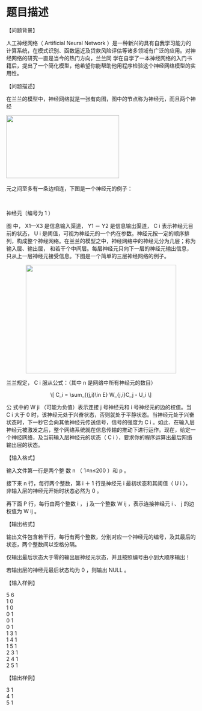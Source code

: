 # 题目描述


<p>
【问题背景】
</p>
<p>
人工神经网络（ Artificial Neural Network ）是一种新兴的具有自我学习能力的计算系统，在模式识别、函数逼近及贷款风险评估等诸多领域有广泛的应用。对神经网络的研究一直是当今的热门方向，兰兰同 学在自学了一本神经网络的入门书籍后，提出了一个简化模型，他希望你能帮助他用程序检验这个神经网络模型的实用性。
</p>
<p>
【问题描述】
</p>
<p>
在兰兰的模型中，神经网络就是一张有向图，图中的节点称为神经元，而且两个神经
</p>
<p>
<img width="300" height="167" alt="" src="/upload/image/20121104/20121104120741_70698.png"/><br/>
<br/>
元之间至多有一条边相连，下图是一个神经元的例子：
</p>
<p align="center">
<br/>
</p>
<p>
神经元〔编号为 1 ）
</p>
<p>
图 中， X1—X3 是信息输入渠道， Y1 － Y2 是信息输出渠道， C i 表示神经元目前的状态， U i 是阈值，可视为神经元的一个内在参数。神经元按一定的顺序排列，构成整个神经网络。在兰兰的模型之中，神经网络中的神经元分为几层；称为输入层、输出层， 和若干个中间层。每层神经元只向下一层的神经元输出信息，只从上一层神经元接受信息。下图是一个简单的三层神经网络的例子。
</p>
<p align="center">
<img width="400" height="288" alt="" src="/upload/image/20121104/20121104120749_80195.png"/> 
</p>
<p>
兰兰规定， C i 服从公式：（其中 n 是网络中所有神经元的数目）
</p>
<p align="center">
\[ C_i = \sum_{(j,i)\in E} W_{j,i}C_j - U_i \]
</p>
<p>
公 式中的 W ji （可能为负值）表示连接 j 号神经元和 i 号神经元的边的权值。当 C i 大于 0 时，该神经元处于兴奋状态，否则就处于平静状态。当神经元处于兴奋状态时，下一秒它会向其他神经元传送信号，信号的强度为 C i 。如此．在输入层神经元被激发之后，整个网络系统就在信息传输的推动下进行运作。现在，给定一个神经网络，及当前输入层神经元的状态（ C i ），要求你的程序运算出最后网络输出层的状态。
</p>
<p>
【输入格式】
</p>
<p>
输入文件第一行是两个整 数 n （ 1≤n≤200 ）和 p 。
</p>
<p>
接下来 n 行，每行两个整数，第 i ＋ 1 行是神经元 i 最初状态和其阈值（ U i ），非输入层的神经元开始时状态必然为 0 。
</p>
<p>
再下面 P 行，每行由两个整数 i ， j 及一个整数 W ij ，表示连接神经元 i 、 j 的边权值为 W ij 。
</p>
<p>
【输出格式】
</p>
<p>
输出文件包含若干行，每行有两个整数，分别对应一个神经元的编号，及其最后的状态，两个整数间以空格分隔。 
</p>
<p>
仅输出最后状态大于零的输出层神经元状态，并且按照编号由小到大顺序输出！
</p>
<p>
若输出层的神经元最后状态均为 0 ，则输出 NULL 。
</p>
<p>
【输入样例】
</p>
<p>
5 6 <br/>
1 0 <br/>
1 0 <br/>
0 1 <br/>
0 1 <br/>
0 1 <br/>
1 3 1 <br/>
1 4 1 <br/>
1 5 1 <br/>
2 3 1 <br/>
2 4 1 <br/>
2 5 1
</p>
<p>
【输出样例】
</p>
<p>
3 1 <br/>
4 1 <br/>
5 1
</p>
